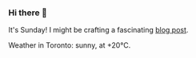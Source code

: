 ### Hi there :wave:

It's Sunday! I might be crafting a fascinating [blog post](https://benjaminwuethrich.dev).

Weather in Toronto: sunny, at +20°C.
